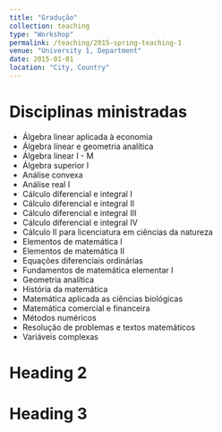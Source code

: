 ```yaml
---
title: "Gradução"
collection: teaching
type: "Workshop"
permalink: /teaching/2015-spring-teaching-1
venue: "University 1, Department"
date: 2015-01-01
location: "City, Country"
---
```


Disciplinas ministradas
======
- Álgebra linear aplicada à economia
- Álgebra linear e geometria analítica
- Álgebra linear I - M
- Álgebra superior I
- Análise convexa
- Análise real I
- Cálculo diferencial e integral I
- Cálculo diferencial e integral II
- Cálculo diferencial e integral III
- Cálculo diferencial e integral IV
- Cálculo II para licenciatura em ciências da natureza
- Elementos de matemática I
- Elementos de matemática II
- Equações diferenciais ordinárias
- Fundamentos de matemática elementar I
- Geometria analítica
- História da matemática
- Matemática aplicada as ciências biológicas
- Matemática comercial e financeira
- Métodos numéricos
- Resolução de problemas e textos matemáticos
- Variáveis complexas
  
Heading 2
======

Heading 3
======
